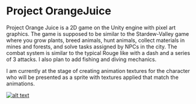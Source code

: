 # Project OrangeJuice

Project Orange Juice is a 2D game on the Unity engine with pixel art graphics. 
The game is supposed to be similar to the Stardew-Valley game where you grow plants, breed animals, hunt animals, collect materials in mines and forests, and solve tasks assigned by NPCs in the city. The combat system is similar to the typical Rouge like with a dash and a series of 3 attacks. I also plan to add fishing and diving mechanics. 

I am currently at the stage of creating animation textures for the character who will be presented as a sprite with textures applied that match the animations.


[![alt text]([http://url/to/img.png](https://i.postimg.cc/VJfxJqdg/Start.png))](https://github.com/Bukasker/Project-OrangeJuice/blob/master/Assets/Main/Reference%20Materials%20for%20Game%20Creating/Githubreference/Start.png)
